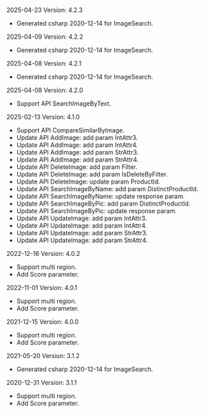 2025-04-23 Version: 4.2.3
- Generated csharp 2020-12-14 for ImageSearch.

2025-04-09 Version: 4.2.2
- Generated csharp 2020-12-14 for ImageSearch.

2025-04-08 Version: 4.2.1
- Generated csharp 2020-12-14 for ImageSearch.

2025-04-08 Version: 4.2.0
- Support API SearchImageByText.


2025-02-13 Version: 4.1.0
- Support API CompareSimilarByImage.
- Update API AddImage: add param IntAttr3.
- Update API AddImage: add param IntAttr4.
- Update API AddImage: add param StrAttr3.
- Update API AddImage: add param StrAttr4.
- Update API DeleteImage: add param Filter.
- Update API DeleteImage: add param IsDeleteByFilter.
- Update API DeleteImage: update param ProductId.
- Update API SearchImageByName: add param DistinctProductId.
- Update API SearchImageByName: update response param.
- Update API SearchImageByPic: add param DistinctProductId.
- Update API SearchImageByPic: update response param.
- Update API UpdateImage: add param IntAttr3.
- Update API UpdateImage: add param IntAttr4.
- Update API UpdateImage: add param StrAttr3.
- Update API UpdateImage: add param StrAttr4.


2022-12-16 Version: 4.0.2
- Support multi region.
- Add Score parameter.

2022-11-01 Version: 4.0.1
- Support multi region.
- Add Score parameter.

2021-12-15 Version: 4.0.0
- Support multi region.
- Add Score parameter.

2021-05-20 Version: 3.1.2
- Generated csharp 2020-12-14 for ImageSearch.

2020-12-31 Version: 3.1.1
- Support multi region.
- Add Score parameter.

